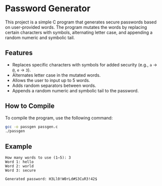 # Password Generator

This project is a simple C program that generates secure passwords based on user-provided words. The program mutates the words by replacing certain characters with symbols, alternating letter case, and appending a random numeric and symbolic tail.

## Features

- Replaces specific characters with symbols for added security (e.g., `a` → `@`, `e` → `3`).
- Alternates letter case in the mutated words.
- Allows the user to input up to 5 words.
- Adds random separators between words.
- Appends a random numeric and symbolic tail to the password.

## How to Compile

To compile the program, use the following command:

```bash
gcc -o passgen passgen.c
./passgen
```

## Example

```
How many words to use (1–5): 3
Word 1: hello
Word 2: world
Word 3: secure

Generated password: H3Ll0!W0rLd#S3CuR3!42$
```
